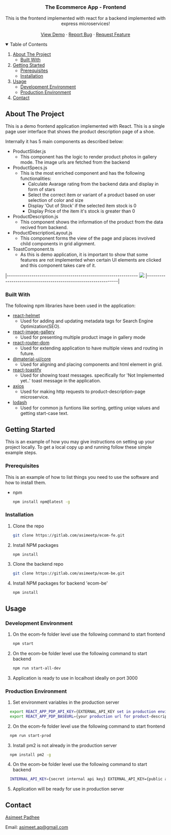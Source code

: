 <p align="center">
  <h3 align="center">The Ecommerce App - Frontend</h3>

  <p align="center">
     This is the frontend implemented with react for a backend implemented with express microservices!
    <br />
    <br />
    <a href="">View Demo</a>
    ·
    <a href="https://gitlab.com/asimeetp/ecom-fe/-/issues">Report Bug</a>
    ·
    <a href="https://gitlab.com/asimeetp/ecom-fe/-/issues">Request Feature</a>
  </p>
</p>



<!-- TABLE OF CONTENTS -->
<details open="open">
  <summary>Table of Contents</summary>
  <ol>
    <li>
      <a href="#about-the-project">About The Project</a>
      <ul>
        <li><a href="#built-with">Built With</a></li>
      </ul>
    </li>
    <li>
      <a href="#getting-started">Getting Started</a>
      <ul>
        <li><a href="#prerequisites">Prerequisites</a></li>
        <li><a href="#installation">Installation</a></li>
      </ul>
    </li>
    <li>
      <a href="#usage">Usage</a>
      <ul>
        <li><a href="#development-environment">Development Environment</a></li>
        <li><a href="#production-environment">Production Environment</a></li>
      </ul>
    </li>
    <li><a href="#contact">Contact</a></li>
  </ol>
</details>



<!-- ABOUT THE PROJECT -->
## About The Project

This is a demo frontend application implemented with React. 
This is a single page user interface that shows the product description page of a shoe.

Internally it has 5 main components as described below:

* ProductSlider.js 
  - This component has the logic to render product photos in gallery mode. The image urls are fetched from the backend
* ProductSpecs.js 
  * This is the most enriched component and has the following functionalities:
    - Calculate Avarage rating from the backend data and display in form of stars
    - Select the correct item or variant of a product based on user selection of color and size
    - Display 'Out of Stock' if the selected item stock is 0
    - Display Price of the item it's stock is greater than 0
* ProductDescription.js 
  - This component shows the information of the product from the data recived from backend.
* ProductDescriptionLayout.js 
  - This component forms the view of the page and places involved child components in grid alignment.
* ToastComponent.ts 
  - As this is demo application, it is important to show that some features are not implemented when certain UI elements are clicked and this component takes care of it.

|----------------------------------------------------------------
![](https://gitlab.com/asimeetp/ecom-fe/-/raw/main/ecom-gif.gif)
|----------------------------------------------------------------|

### Built With

The following npm libraries have been used in the application:

* [react-helmet](https://www.npmjs.com/package/react-helmet)
  - Used for adding and updating metadata tags for Search Engine Optimization(SEO).
* [react-image-gallery](https://www.npmjs.com/package/react-image-gallery)
  - Used for presenting multiple product image in gallery mode
* [react-router-dom](https://www.npmjs.com/package/react-router-dom)
  - Used for extending application to have multiple views and routing in future.
* [@material-ui/core](https://www.npmjs.com/package/@material-ui/core)
  - Used for aligning and placing components and html element in grid.
* [react-toastify](https://www.npmjs.com/package/react-toastify)
  - Used for showing toast messages. specifically for 'Not Implemented yet..' toast message in the application.
* [axios](https://www.npmjs.com/package/axios)
  - Used for making http requests to product-description-page microservice.
* [lodash](https://www.npmjs.com/package/lodash)
  - Used for common js funtions like sorting, getting uniqe values and getting start-case text.


<!-- GETTING STARTED -->
## Getting Started

This is an example of how you may give instructions on setting up your project locally.
To get a local copy up and running follow these simple example steps.

### Prerequisites

This is an example of how to list things you need to use the software and how to install them.
* npm
  ```sh
  npm install npm@latest -g
  ```

### Installation

1. Clone the repo
   ```sh
   git clone https://gitlab.com/asimeetp/ecom-fe.git
   ```
2. Install NPM packages
   ```sh
   npm install
   ```
3. Clone the backend repo
   ```sh
   git clone https://gitlab.com/asimeetp/ecom-be.git
   ```
4. Install NPM packages for backend 'ecom-be'
   ```sh
   npm install
   ```


<!-- USAGE EXAMPLES -->
## Usage

### Development Environment
1. On the ecom-fe folder level use the following command to start frontend
   ```sh
   npm start
   ```
2. On the ecom-be folder level use the following command to start backend
   ```sh
   npm run start-all-dev
   ```
3. Application is ready to use in localhost ideally on port 3000

### Production Environment
1. Set environment variables in the production server
  ```sh
    export REACT_APP_PDP_API_KEY={EXTERNAL_API_KEY set in production environment for backend}
    export REACT_APP_PDP_BASEURL={your production url for product-description-page microservice}
  ```
2. On the ecom-fe folder level use the following command to start frontend
  ```sh
    npm run start-prod
  ```
3. Install pm2 is not already in the production server
  ```sh
    npm install pm2 -g
  ```
4. On the ecom-be folder level use the following command to start backend
  ```sh
    INTERNAL_API_KEY={secret internal api key} EXTERNAL_API_KEY={public api key for pdp microservice}  pm2 start pm2.config.js --env=production --update-env
  ```
5. Application will be ready for use in production server

<!-- CONTACT -->
## Contact

[Asimeet Padhee](https://github.com/asimeet)

Email: [asimeet.ap@gmail.com](mailto:asimeet.ap@gmail.com)








